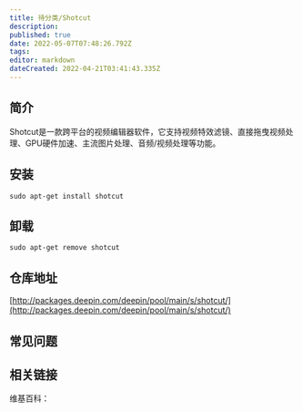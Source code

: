 ```yaml
---
title: 待分类/Shotcut
description: 
published: true
date: 2022-05-07T07:48:26.792Z
tags: 
editor: markdown
dateCreated: 2022-04-21T03:41:43.335Z
---
```


## 简介

Shotcut是一款跨平台的视频编辑器软件，它支持视频特效滤镜、直接拖曳视频处理、GPU硬件加速、主流图片处理、音频/视频处理等功能。

## 安装

`sudo apt-get install shotcut`

## 卸载

`sudo apt-get remove shotcut`

## 仓库地址

[http://packages.deepin.com/deepin/pool/main/s/shotcut/](http://packages.deepin.com/deepin/pool/main/s/shotcut/)


## 常见问题


## 相关链接

维基百科：